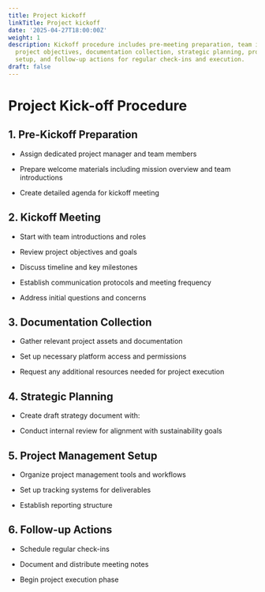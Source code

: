 ```yaml
---
title: Project kickoff
linkTitle: Project kickoff
date: '2025-04-27T18:00:00Z'
weight: 1
description: Kickoff procedure includes pre-meeting preparation, team introductions,
  project objectives, documentation collection, strategic planning, project management
  setup, and follow-up actions for regular check-ins and execution.
draft: false
---
```



# Project Kick-off Procedure

## 1. Pre-Kickoff Preparation

- Assign dedicated project manager and team members

- Prepare welcome materials including mission overview and team introductions

- Create detailed agenda for kickoff meeting

## 2. Kickoff Meeting

- Start with team introductions and roles

- Review project objectives and goals

- Discuss timeline and key milestones

- Establish communication protocols and meeting frequency

- Address initial questions and concerns

## 3. Documentation Collection

- Gather relevant project assets and documentation

- Set up necessary platform access and permissions

- Request any additional resources needed for project execution

## 4. Strategic Planning

- Create draft strategy document with:

- Conduct internal review for alignment with sustainability goals

## 5. Project Management Setup

- Organize project management tools and workflows

- Set up tracking systems for deliverables

- Establish reporting structure

## 6. Follow-up Actions

- Schedule regular check-ins

- Document and distribute meeting notes

- Begin project execution phase